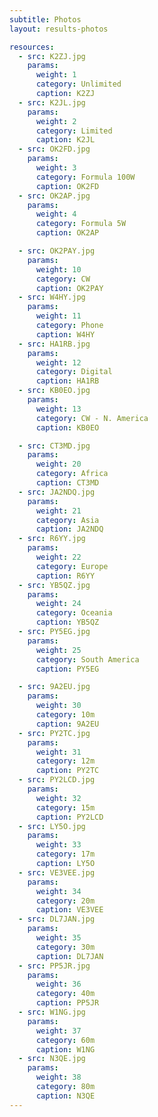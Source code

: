 ```yaml
---
subtitle: Photos
layout: results-photos

resources:
  - src: K2ZJ.jpg
    params:
      weight: 1
      category: Unlimited
      caption: K2ZJ
  - src: K2JL.jpg
    params:
      weight: 2
      category: Limited
      caption: K2JL
  - src: OK2FD.jpg
    params:
      weight: 3
      category: Formula 100W
      caption: OK2FD
  - src: OK2AP.jpg
    params:
      weight: 4
      category: Formula 5W
      caption: OK2AP

  - src: OK2PAY.jpg
    params:
      weight: 10
      category: CW
      caption: OK2PAY
  - src: W4HY.jpg
    params:
      weight: 11
      category: Phone
      caption: W4HY
  - src: HA1RB.jpg
    params:
      weight: 12
      category: Digital
      caption: HA1RB
  - src: KB0EO.jpg
    params:
      weight: 13
      category: CW - N. America
      caption: KB0EO

  - src: CT3MD.jpg
    params:
      weight: 20
      category: Africa
      caption: CT3MD
  - src: JA2NDQ.jpg
    params:
      weight: 21
      category: Asia
      caption: JA2NDQ
  - src: R6YY.jpg
    params:
      weight: 22
      category: Europe
      caption: R6YY
  - src: YB5QZ.jpg
    params:
      weight: 24
      category: Oceania
      caption: YB5QZ
  - src: PY5EG.jpg
    params:
      weight: 25
      category: South America
      caption: PY5EG

  - src: 9A2EU.jpg
    params:
      weight: 30
      category: 10m
      caption: 9A2EU
  - src: PY2TC.jpg
    params:
      weight: 31
      category: 12m
      caption: PY2TC
  - src: PY2LCD.jpg
    params:
      weight: 32
      category: 15m
      caption: PY2LCD
  - src: LY5O.jpg
    params:
      weight: 33
      category: 17m
      caption: LY5O
  - src: VE3VEE.jpg
    params:
      weight: 34
      category: 20m
      caption: VE3VEE
  - src: DL7JAN.jpg
    params:
      weight: 35
      category: 30m
      caption: DL7JAN
  - src: PP5JR.jpg
    params:
      weight: 36
      category: 40m
      caption: PP5JR
  - src: W1NG.jpg
    params:
      weight: 37
      category: 60m
      caption: W1NG
  - src: N3QE.jpg
    params:
      weight: 38
      category: 80m
      caption: N3QE
---
```

